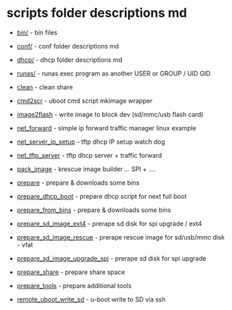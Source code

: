 # scripts folder descriptions md

+ [bin/](bin/) - bin files
+ [conf/](conf/) - conf folder descriptions md
+ [dhcp/](dhcp/) - dhcp folder descriptions md
+ [runas/](runas/) - runas exec program as another USER or GROUP / UID GID
   
+ [clean](clean) - clean share
+ [cmd2scr](cmd2scr) - uboot cmd script mkimage wrapper
+ [image2flash](image2flash) - write image to block dev (sd/mmc/usb flash card)
+ [net_forward](net_forward) - simple ip forward traffic manager linux example
+ [net_server_ip_setup](net_server_ip_setup) - tftp dhcp IP setup watch dog
+ [net_tftp_server](net_tftp_server) - tftp dhcp server + traffic forward
+ [pack_image](pack_image) - krescue image builder ... SPI + ....
+ [prepare](prepare) - prepare & downloads some bins
+ [prepare_dhcp_boot](prepare_dhcp_boot) - prepare dhcp script for next full boot
+ [prepare_from_bins](prepare_from_bins) - prepare & downloads some bins
+ [prepare_sd_image_ext4](prepare_sd_image_ext4) - prerape sd disk for spi upgrade / ext4
+ [prepare_sd_image_rescue](prepare_sd_image_rescue) - prerape rescue image for sd/usb/mmc disk - vfat
+ [prepare_sd_image_upgrade_spi](prepare_sd_image_upgrade_spi) - prerape sd disk for spi upgrade
+ [prepare_share](prepare_share) - prepare share space
+ [prepare_tools](prepare_tools) - prepare additional tools
+ [remote_uboot_write_sd](remote_uboot_write_sd) - u-boot write to SD via ssh

